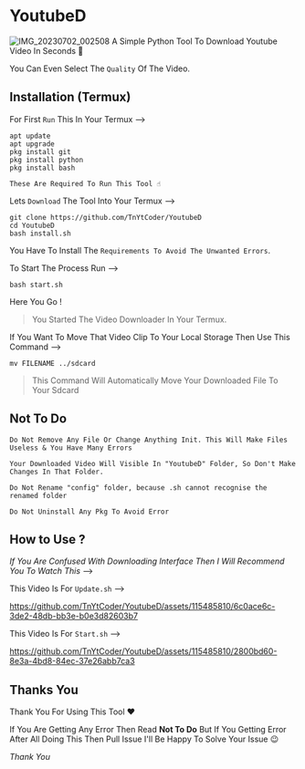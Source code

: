 # YoutubeD
![IMG_20230702_002508](https://github.com/TnYtCoder/YoutubeD/assets/115485810/20005828-630e-4e3e-9642-95ef3866a953)
A Simple Python Tool To Download Youtube Video In Seconds 👾

You Can Even Select The `Quality` Of The Video.

## Installation (Termux)

For First `Run` This In Your Termux -->

```
apt update
apt upgrade
pkg install git
pkg install python
pkg install bash
```

`These Are Required To Run This Tool ☝️`

Lets `Download` The Tool Into Your Termux -->

```
git clone https://github.com/TnYtCoder/YoutubeD
cd YoutubeD
bash install.sh
```

You Have To Install The `Requirements To Avoid The Unwanted Errors`. 

To Start The Process Run -->

```
bash start.sh
```

Here You Go ! 
> You Started The Video Downloader In Your Termux.

If You Want To Move That Video Clip To Your Local Storage Then Use This Command -->


```
mv FILENAME ../sdcard
```

> This Command Will Automatically Move Your Downloaded File To Your Sdcard

## Not To Do 
`Do Not Remove Any File Or Change Anything Init. This Will Make Files Useless & You Have Many Errors`

`Your Downloaded Video Will Visible In "YoutubeD" Folder, So Don't Make Changes In That Folder.`

`Do Not Rename "config" folder, because .sh cannot recognise the renamed folder`

`Do Not Uninstall Any Pkg To Avoid Error`

## How to Use ?
_If You Are Confused With Downloading Interface Then I Will Recommend You To Watch This_ -->

This Video Is For `Update.sh` -->


https://github.com/TnYtCoder/YoutubeD/assets/115485810/6c0ace6c-3de2-48db-bb3e-b0e3d82603b7



This Video Is For `Start.sh` -->


https://github.com/TnYtCoder/YoutubeD/assets/115485810/2800bd60-8e3a-4bd8-84ec-37e26abb7ca3


## Thanks You
Thank You For Using This Tool ❤️

If You Are Getting Any Error Then Read **Not To Do** But If You Getting Error After All Doing This Then Pull Issue I'll Be Happy To Solve Your Issue 😉

_Thank You_
